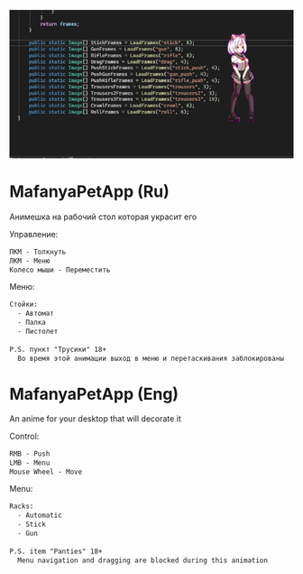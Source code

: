 ![logo.jpg](logo.jpg)
# MafanyaPetApp (Ru)

Анимешка на рабочий стол которая украсит его

Управление:
~~~
ПКМ - Толкнуть
ЛКМ - Меню
Колесо мыши - Переместить
~~~

Меню:
~~~
Стойки:
  - Автомат
  - Палка
  - Пистолет

P.S. пункт "Трусики" 18+
  Во время этой анимации выход в меню и перетаскивания заблокированы
~~~

# MafanyaPetApp (Eng)

An anime for your desktop that will decorate it

Control:
~~~
RMB - Push
LMB - Menu
Mouse Wheel - Move
~~~

Menu:
~~~
Racks:
  - Automatic
  - Stick
  - Gun

P.S. item "Panties" 18+
  Menu navigation and dragging are blocked during this animation
~~~
